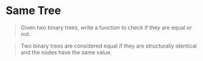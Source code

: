 Same Tree
=========

>Given two binary trees, write a function to check if they are equal or not.

>Two binary trees are considered equal if they are structurally identical and 
>the nodes have the same value.
